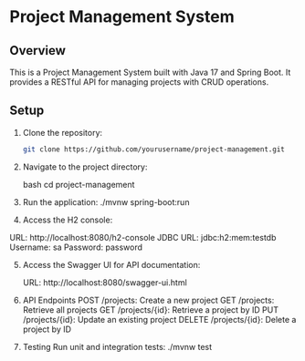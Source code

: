 # Project Management System

## Overview

This is a Project Management System built with Java 17 and Spring Boot. It provides a RESTful API for managing projects with CRUD operations.

## Setup

1. Clone the repository:

   ```bash
   git clone https://github.com/yourusername/project-management.git
2. Navigate to the project directory:

    bash
    cd project-management
3.  Run the application:
    ./mvnw spring-boot:run

4. Access the H2 console:

  URL: http://localhost:8080/h2-console
  JDBC URL: jdbc:h2:mem:testdb
  Username: sa
  Password: password

5.  Access the Swagger UI for API documentation:

    URL: http://localhost:8080/swagger-ui.html

6. API Endpoints
      POST /projects: Create a new project
      GET /projects: Retrieve all projects
      GET /projects/{id}: Retrieve a project by ID
      PUT /projects/{id}: Update an existing project
      DELETE /projects/{id}: Delete a project by ID    
7.  Testing
    Run unit and integration tests:
    ./mvnw test

